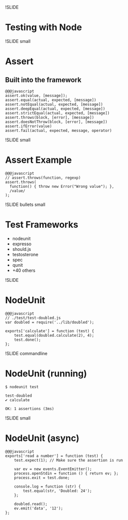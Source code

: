 !SLIDE
# Testing with Node

!SLIDE small
# Assert
## Built into the framework
    @@@javascript
    assert.ok(value, [message]);
    assert.equal(actual, expected, [message])
    assert.notEqual(actual, expected, [message])
    assert.deepEqual(actual, expected, [message])
    assert.strictEqual(actual, expected, [message])
    assert.throws(block, [error], [message])
    assert.doesNotThrow(block, [error], [message])
    assert.ifError(value)
    assert.fail(actual, expected, message, operator)


!SLIDE small
# Assert Example

    @@@javascript
    // assert.throws(function, regexp)
    assert.throws(
      function() { throw new Error("Wrong value"); },
      /value/
    );
    



!SLIDE bullets small
# Test Frameworks

* nodeunit
* expresso
* should.js
* testosterone
* spec
* qunit
* +40 others

!SLIDE 
# NodeUnit

    @@@javascript
    // ./test/test-doubled.js
    var doubled = require('../lib/doubled');

    exports['calculate'] = function (test) {
        test.equal(doubled.calculate(2), 4);
        test.done();
    };
    

!SLIDE commandline
# NodeUnit (running)

    $ nodeunit test

    test-doubled
    ✔ calculate

    OK: 1 assertions (3ms)

!SLIDE small
# NodeUnit (async)

    @@@javascript
    exports['read a number'] = function (test) {
        test.expect(1); // Make sure the assertion is run

        var ev = new events.EventEmitter();
        process.openStdin = function () { return ev; };
        process.exit = test.done;

        console.log = function (str) {
            test.equal(str, 'Doubled: 24');
        };
        
        doubled.read();
        ev.emit('data', '12');
    };




